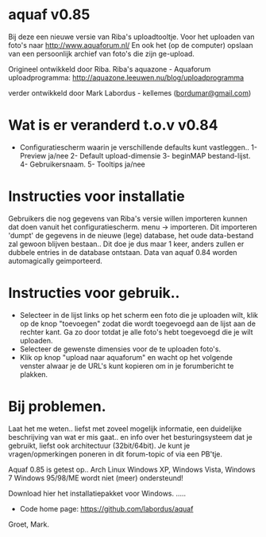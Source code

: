 aquaf v0.85
=====

Bij deze een nieuwe versie van Riba's uploadtooltje.
Voor het uploaden van foto's naar http://www.aquaforum.nl/
En ook het (op de computer) opslaan van een persoonlijk archief van foto's die zijn ge-upload. 

Origineel ontwikkeld door Riba.
Riba's aquazone - Aquaforum uploadprogramma: http://aquazone.leeuwen.nu/blog/uploadprogramma

verder ontwikkeld door Mark Labordus - kellemes (bordumar@gmail.com)


# Wat is er veranderd t.o.v v0.84

* Configuratiescherm waarin je verschillende defaults kunt vastleggen..
1- Preview ja/nee
2- Default upload-dimensie
3- beginMAP bestand-lijst.
4- Gebruikersnaam.
5- Tooltips ja/nee

# Instructies voor installatie
Gebruikers die nog gegevens van Riba's versie willen importeren kunnen dat doen vanuit het configuratiescherm.
menu -> importeren.
Dit importeren 'dumpt' de gegevens in de nieuwe (lege) database, het oude
data-bestand zal gewoon blijven bestaan..
Dit doe je dus maar 1 keer, anders zullen er dubbele entries in de database ontstaan.
Data van aquaf 0.84 worden automagically geimporteerd.

# Instructies voor gebruik..
* Selecteer in de lijst links op het scherm een foto die je uploaden wilt,
klik op de knop "toevoegen" zodat die wordt toegevoegd aan de lijst aan de rechter kant.
Ga zo door totdat je alle foto's hebt toegevoegd die je wilt uploaden.
* Selecteer de gewenste dimensies voor de te uploaden foto's.
* Klik op knop "upload naar aquaforum" en wacht op het volgende venster alwaar
je de URL's kunt kopieren om in je forumbericht te plakken.

# Bij problemen.
Laat het me weten.. liefst met zoveel mogelijk informatie, een duidelijke
beschrijving van wat er mis gaat.. en info over het besturingsysteem
dat je gebruikt, liefst ook architectuur (32bit/64bit).
Je kunt je vragen/opmerkingen poneren in dit forum-topic of via een PB'tje.

Aquaf 0.85 is getest op..
Arch Linux 
Windows XP, Windows Vista, Windows 7
Windows 95/98/ME wordt niet (meer) ondersteund!

Download hier het installatiepakket voor Windows.
.....


* Code home page: https://github.com/labordus/aquaf

Groet, Mark.
